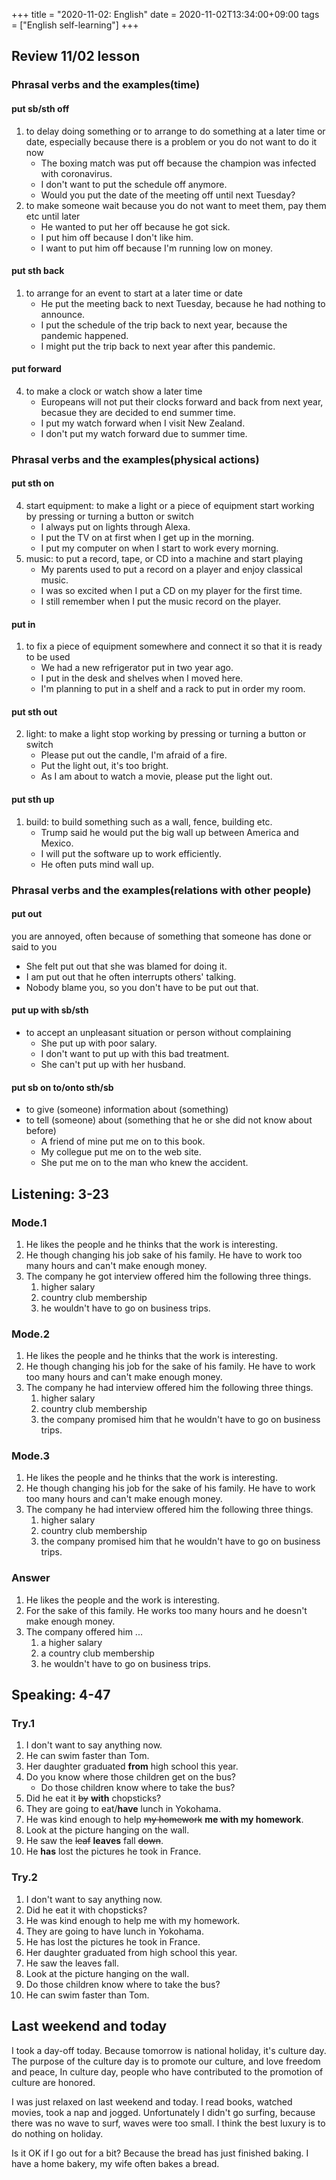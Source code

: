 +++
title =  "2020-11-02: English"
date = 2020-11-02T13:34:00+09:00
tags = ["English self-learning"]
+++
## Review 11/02 lesson

### Phrasal verbs and the examples(time)

#### put sb/sth off

1. to delay doing something or to arrange to do something at a later time or date,
    especially because there is a problem or you do not want to do it now
    * The boxing match was put off because the champion was infected with coronavirus.
    * I don't want to put the schedule off anymore.
    * Would you put the date of the meeting off until next Tuesday?
2. to make someone wait because you do not want to meet them, pay them etc until later
    * He wanted to put her off because he got sick.
    * I put him off because I don't like him.
    * I want to put him off because I'm running low on money.

#### put sth back

1. to arrange for an event to start at a later time or date
    * He put the meeting back to next Tuesday, because he had nothing to announce.
    * I put the schedule of the trip back to next year, because the pandemic happened.
    * I might put the trip back to next year after this pandemic.

#### put forward

4. to make a clock or watch show a later time
    * Europeans will not put their clocks forward and back from next year,
        becasue they are decided to end summer time.
    * I put my watch forward when I visit New Zealand.
    * I don't put my watch forward due to summer time.

### Phrasal verbs and the examples(physical actions)

#### put sth on

4. start equipment: to make a light or a piece of equipment start working by pressing or turning a button or switch
    * I always put on lights through Alexa.
    * I put the TV on at first when I get up in the morning.
    * I put my computer on when I start to work every morning.
5. music: to put a record, tape, or CD into a machine and start playing
    * My parents used to put a record on a player and enjoy classical music.
    * I was so excited when I put a CD on my player for the first time.
    * I still remember when I put the music record on the player.

#### put in

1. to fix a piece of equipment somewhere and connect it so that it is ready to be used
    * We had a new refrigerator put in two year ago.
    * I put in the desk and shelves when I moved here.
    * I'm planning to put in a shelf and a rack to put in order my room.

#### put sth out

2. light: to make a light stop working by pressing or turning a button or switch
    * Please put out the candle, I'm afraid of a fire.
    * Put the light out, it's too bright.
    * As I am about to watch a movie, please put the light out.

#### put sth up

1. build: to build something such as a wall, fence, building etc.
    * Trump said he would put the big wall up between America and Mexico.
    * I will put the software up to work efficiently.
    * He often puts mind wall up.

### Phrasal verbs and the examples(relations with other people)

#### put out
you are annoyed, often because of something that someone has done or said to you

* She felt put out that she was blamed for doing it.
* I am put out that he often interrupts others' talking.
* Nobody blame you, so you don't have to be put out that.

#### put up with sb/sth

* to accept an unpleasant situation or person without complaining
    - She put up with poor salary.
    - I don't want to put up with this bad treatment.
    - She can't put up with her husband.

#### put sb on to/onto sth/sb

* to give (someone) information about (something)
* to tell (someone) about (something that he or she did not know about before)
    - A friend of mine put me on to this book.
    - My collegue put me on to the web site.
    - She put me on to the man who knew the accident.

## Listening: 3-23

### Mode.1

1. He likes the people and he thinks that the work is interesting.
2. He though changing his job sake of his family.
    He have to work too many hours and can't make enough money.
3. The company he got interview offered him the following three things.
    1. higher salary
    2. country club membership
    3. he wouldn't have to go on business trips.

### Mode.2

1. He likes the people and he thinks that the work is interesting.
2. He though changing his job for the sake of his family.
    He have to work too many hours and can't make enough money.
3. The company he had interview offered him the following three things.
    1. higher salary
    2. country club membership
    3. the company promised him that he wouldn't have to go on business trips.

### Mode.3

1. He likes the people and he thinks that the work is interesting.
2. He though changing his job for the sake of his family.
    He have to work too many hours and can't make enough money.
3. The company he had interview offered him the following three things.
    1. higher salary
    2. country club membership
    3. the company promised him that he wouldn't have to go on business trips.

### Answer

1. He likes the people and the work is interesting.
2. For the sake of this family. He works too many hours and he doesn't make enough money.
3. The company offered him ...
    1. a higher salary
    2. a country club membership
    3. he wouldn't have to go on business trips.

## Speaking: 4-47

### Try.1

1. I don't want to say anything now.
2. He can swim faster than Tom.
3. Her daughter graduated **from** high school this year.
4. Do you know where those children get on the bus?
    - Do those children know where to take the bus?
5. Did he eat it ~~by~~ **with** chopsticks?
6. They are going to eat/**have** lunch in Yokohama.
7. He was kind enough to help ~~my homework~~ **me with my homework**.
8. Look at the picture hanging on the wall.
9. He saw the ~~leaf~~ **leaves** fall ~~down~~.
10. He **has** lost the pictures he took in France.

### Try.2

1. I don't want to say anything now.
2. Did he eat it with chopsticks?
3. He was kind enough to help me with my homework.
4. They are going to have lunch in Yokohama.
5. He has lost the pictures he took in France.
6. Her daughter graduated from high school this year.
7. He saw the leaves fall.
8. Look at the picture hanging on the wall.
9. Do those children know where to take the bus?
10. He can swim faster than Tom.

## Last weekend and today

I took a day-off today.
Because tomorrow is national holiday, it's culture day.
The purpose of the culture day is to promote our culture, and love freedom and peace,
In culture day, people who have contributed to the promotion of culture are honored.

I was just relaxed on last weekend and today.
I read books, watched movies, took a nap and jogged.
Unfortunately I didn't go surfing, because there was no wave to surf, waves were too small.
I think the best luxury is to do nothing on holiday.

Is it OK if I go out for a bit?
Because the bread has just finished baking.
I have a home bakery, my wife often bakes a bread.
